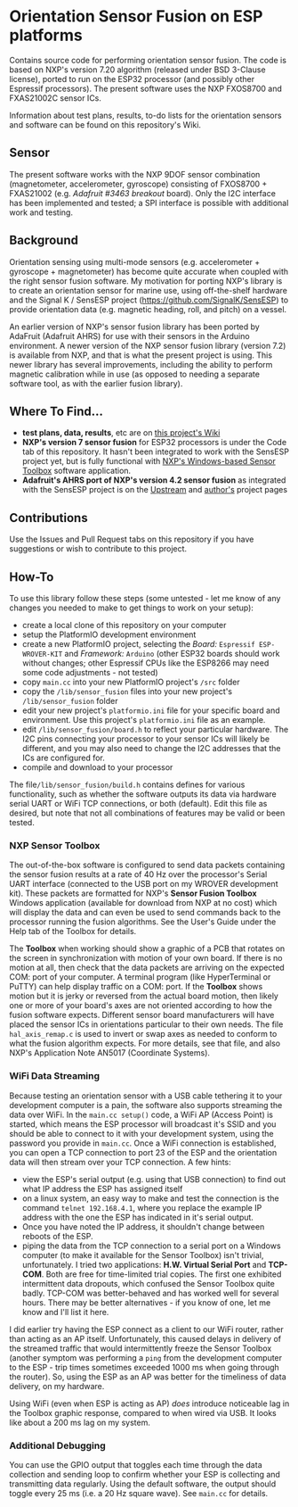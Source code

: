 # Orientation Sensor Fusion on ESP platforms
Contains source code for performing orientation sensor fusion. The code is based on NXP's version 7.20 algorithm (released under BSD 3-Clause license), ported to run on the ESP32 processor (and possibly other Espressif processors). The present software uses the NXP FXOS8700 and FXAS21002C sensor ICs.

Information about test plans, results, to-do lists for the orientation sensors and software can be found on this repository's Wiki.

## Sensor
The present software works with the NXP 9DOF sensor combination (magnetometer, accelerometer, gyroscope) consisting of FXOS8700 + FXAS21002 (e.g. *Adafruit #3463 breakout* board). Only the I2C interface has been implemented and tested; a SPI interface is possible with additional work and testing.

## Background
Orientation sensing using multi-mode sensors (e.g. accelerometer + gyroscope + magnetometer) has become quite accurate when coupled with the right sensor fusion software. My motivation for porting NXP's library is to create an orientation sensor for marine use, using off-the-shelf hardware and the Signal K / SensESP project (https://github.com/SignalK/SensESP) to provide orientation data (e.g. magnetic heading, roll, and pitch) on a vessel.

An earlier version of NXP's sensor fusion library has been ported by AdaFruit (Adafruit AHRS) for use with their sensors in the Arduino environment. A newer version of the NXP sensor fusion library (version 7.2) is available from NXP, and that is what the present project is using. This newer library has several improvements, including the ability to perform magnetic calibration while in use (as opposed to needing a separate software tool, as with the earlier fusion library).


## Where To Find...
- **test plans, data, results**, etc are on [this project's Wiki](https://github.com/BjarneBitscrambler/OrientationSensorFusion-ESP/wiki)
- **NXP's version 7 sensor fusion** for ESP32 processors is under the Code tab of this repository. It hasn't been integrated to work with the SensESP project yet, but is fully functional with [NXP's Windows-based Sensor Toolbox](#nxp-sensor-toolbox) software application. 
- **Adafruit's AHRS port of NXP's version 4.2 sensor fusion** as integrated with the SensESP project is on the [Upstream](https://github.com/SignalK/SensESP) and [author's](https://github.com/BjarneBitscrambler/SensESP) project pages

## Contributions
Use the Issues and Pull Request tabs on this repository if you have suggestions or wish to contribute to this project.

## How-To
To use this library follow these steps (some untested - let me know of any changes you needed to make to get things to work on your setup):
- create a local clone of this repository on your computer
- setup the PlatformIO development environment
- create a new PlatformIO project, selecting the *Board:* `Espressif ESP-WROVER-KIT` and *Framework:* `Arduino` (other ESP32 boards should work without changes; other Espressif CPUs like the ESP8266 may need some code adjustments - not tested)
- copy `main.cc` into your new PlatformIO project's `/src` folder
- copy the `/lib/sensor_fusion` files into your new project's `/lib/sensor_fusion` folder
- edit your new project's `platformio.ini` file for your specific board and environment. Use this project's `platformio.ini` file as an example.
- edit `/lib/sensor_fusion/board.h` to reflect your particular hardware. The I2C pins connecting your processor to your sensor ICs will likely be different, and you may also need to change the I2C addresses that the ICs are configured for.
- compile and download to your processor

The file`/lib/sensor_fusion/build.h` contains defines for various functionality, such as whether the software outputs its data via hardware serial UART or WiFi TCP connections, or both (default). Edit this file as desired, but note that not all combinations of features may be valid or been tested.

### NXP Sensor Toolbox
The out-of-the-box software is configured to send data packets containing the sensor fusion results at a rate of 40 Hz over the processor's Serial UART interface (connected to the USB port on my WROVER development kit). These packets are formatted for NXP's **Sensor Fusion Toolbox** Windows application (available for download from NXP at no cost) which will display the data and can even be used to send commands back to the processor running the fusion algorithms. See the User's Guide under the Help tab of the Toolbox for details.

The **Toolbox** when working should show a graphic of a PCB that rotates on the screen in synchronization with motion of your own board. If there is no motion at all, then check that the data packets are arriving on the expected COM: port of your computer. A terminal program (like HyperTerminal or PuTTY) can help display traffic on a COM: port. If the **Toolbox** shows motion but it is jerky or reversed from the actual board motion, then likely one or more of your board's axes are not oriented according to how the fusion software expects. Different sensor board manufacturers will have placed the sensor ICs in orientations particular to their own needs.  The file `hal_axis_remap.c` is used to invert or swap axes as needed to conform to what the fusion algorithm expects. For more details, see that file, and also NXP's Application Note AN5017 (Coordinate Systems).

### WiFi Data Streaming
Because testing an orientation sensor with a USB cable tethering it to your development computer is a pain, the software also supports streaming the data over WiFi. In the `main.cc setup()` code, a WiFi AP (Access Point) is started, which means the ESP processor will broadcast it's SSID and you should be able to connect to it with your development system, using the password you provide in `main.cc`. Once a WiFi connection is established, you can open a TCP connection to port 23 of the ESP and the orientation data will then stream over your TCP connection.  A few hints:
- view the ESP's serial output (e.g. using that USB connection) to find out what IP address the ESP has assigned itself
- on a linux system, an easy way to make and test the connection is the command `telnet 192.168.4.1`, where you replace the example IP address with the one the ESP has indicated in it's serial output. 
- Once you have noted the IP address, it shouldn't change between reboots of the ESP.
- piping the data from the TCP connection to a serial port on a Windows computer (to make it available for the Sensor Toolbox) isn't trivial, unfortunately. I tried two applications: **H.W. Virtual Serial Port** and **TCP-COM**.  Both are free for time-limited trial copies. The first one exhibited intermittent data dropouts, which confused the Sensor Toolbox quite badly. TCP-COM was better-behaved and has worked well for several hours. There may be better alternatives - if you know of one, let me know and I'll list it here.

I did earlier try having the ESP connect as a client to our WiFi router, rather than acting as an AP itself. Unfortunately, this caused delays in delivery of the streamed traffic that would intermittently freeze the Sensor Toolbox (another symptom was performing a `ping` from the development computer to the ESP - trip times sometimes exceeded 1000 ms when going through the router).  So, using the ESP as an AP was better for the timeliness of data delivery, on my hardware.

Using WiFi (even when ESP is acting as AP) *does* introduce noticeable lag in the Toolbox graphic response, compared to when wired via USB. It looks like about a 200 ms lag on my system.

### Additional Debugging
You can use the GPIO output that toggles each time through the data collection and sending loop to confirm whether your ESP is collecting and transmitting data regularly. Using the default software, the output should toggle every 25 ms (i.e. a 20 Hz square wave). See `main.cc` for details.

